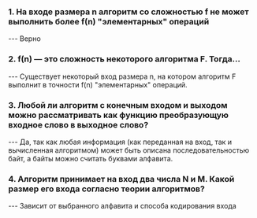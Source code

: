 <h3>1. На входе размера n алгоритм со сложностью f не может выполнить более f(n) "элементарных" операций</h3>
--- Верно

<h3>2. f(n) — это сложность некоторого алгоритма F. Тогда...</h3>
--- Существует некоторый вход размера n, на котором алгоритм F выполнит в точности f(n) "элементарных" операций.

<h3>3. Любой ли алгоритм с конечным входом и выходом можно рассматривать как функцию преобразующую входное слово в выходное слово?</h3>
--- Да, так как любая информация (как переданная на вход, так и вычисленная алгоритмом) может быть описана последовательностью байт, а байты можно считать буквами алфавита.

<h3>4. Алгоритм принимает на вход два числа N и M. Какой размер его входа согласно теории алгоритмов?</h3>
--- Зависит от выбранного алфавита и способа кодирования входа